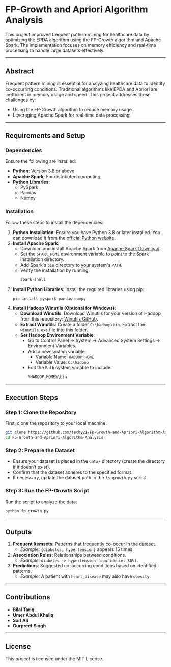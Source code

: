 
# FP-Growth and Apriori Algorithm Analysis

This project improves frequent pattern mining for healthcare data by optimizing the EPDA algorithm using the FP-Growth algorithm and Apache Spark. The implementation focuses on memory efficiency and real-time processing to handle large datasets effectively.

---

## Abstract

Frequent pattern mining is essential for analyzing healthcare data to identify co-occurring conditions. Traditional algorithms like EPDA and Apriori are inefficient in memory usage and speed. This project addresses these challenges by:
- Using the FP-Growth algorithm to reduce memory usage.
- Leveraging Apache Spark for real-time data processing.

---

## Requirements and Setup

### Dependencies

Ensure the following are installed:

- **Python**: Version 3.8 or above
- **Apache Spark**: For distributed computing
- **Python Libraries**:
  - PySpark
  - Pandas
  - Numpy

### Installation

Follow these steps to install the dependencies:

1. **Python Installation**: Ensure you have Python 3.8 or later installed. You can download it from the [official Python website](https://www.python.org/downloads/).
2. **Install Apache Spark**:
   - Download and install Apache Spark from [Apache Spark Download](https://spark.apache.org/downloads.html).
   - Set the `SPARK_HOME` environment variable to point to the Spark installation directory.
   - Add Spark's `bin` directory to your system's `PATH`.
   - Verify the installation by running:
     ```bash
     spark-shell
     ```
3. **Install Python Libraries**:
   Install the required libraries using pip:
   ```bash
   pip install pyspark pandas numpy
   ```
4. **Install Hadoop Winutils (Optional for Windows)**:
   - **Download Winutils**:
     Download Winutils for your version of Hadoop from this repository: [Winutils GitHub](https://github.com/steveloughran/winutils).
   - **Extract Winutils**:
     Create a folder `C:\hadoop\bin`. Extract the `winutils.exe` file into this folder.
   - **Set Hadoop Environment Variable**:
     - Go to Control Panel -> System -> Advanced System Settings -> Environment Variables.
     - Add a new system variable:
       - Variable Name: `HADOOP_HOME`
       - Variable Value: `C:\hadoop`
     - Edit the `Path` system variable to include:
       ```bash
       %HADOOP_HOME%\bin
       ```

---

## Execution Steps

### Step 1: Clone the Repository

First, clone the repository to your local machine:

```bash
git clone https://github.com/techy21/Fp-Growth-and-Apriori-Algorithm-Analysis.git
cd Fp-Growth-and-Apriori-Algorithm-Analysis
```

### Step 2: Prepare the Dataset

- Ensure your dataset is placed in the `data/` directory (create the directory if it doesn’t exist).
- Confirm that the dataset adheres to the specified format.
- If necessary, update the dataset path in the `fp_growth.py` script.

### Step 3: Run the FP-Growth Script

Run the script to analyze the data:

```bash
python fp_growth.py
```

---

## Outputs

1. **Frequent Itemsets**: Patterns that frequently co-occur in the dataset.
   - *Example*: `{diabetes, hypertension}` appears 15 times.
2. **Association Rules**: Relationships between conditions.
   - *Example*: `diabetes -> hypertension (confidence: 80%)`.
3. **Predictions**: Suggested co-occurring conditions based on identified patterns.
   - *Example*: A patient with `heart_disease` may also have `obesity`.

---

## Contributions

- **Bilal Tariq**
- **Umer Abdul Khaliq**
- **Saif Ali**
- **Gurpreet Singh**

---

## License

This project is licensed under the MIT License.

